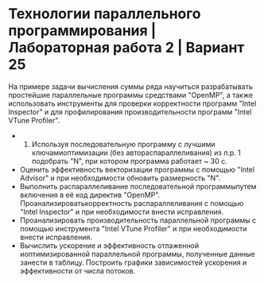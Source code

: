 # Технологии параллельного программирования | Лабораторная работа 2 | Вариант 25

На примере задачи вычисления суммы ряда научиться разрабатывать простейшие параллельные программы средствами "OpenMP", а также использовать инструменты для проверки корректности программ "Intel Inspector" и для профилирования производительности программ "Intel VTune Profiler".

- 1) Используя последовательную программу с лучшими ключамиоптимизации (без автораспараллеливания) из л.р. 1 подобрать "N", при котором программа работает ~ 30 с.
- Оценить эффективность векторизации программы с помощью "Intel Advisor" и при необходимости обновить размерность "N".
- Выполнить распараллеливание последовательной программыпутем включения в её код директив "OpenMP". Проанализироватькорректность распараллеливания с помощью "Intel Inspector" и при необходимости внести исправления.
- Проанализировать производительность параллельной программы с помощью инструмента "Intel VTune Profiler" и при необходимости внести исправления.
- Вычислить ускорение и эффективность отлаженной иоптимизированной параллельной программы, полученные данные занести в таблицу. Построить графики зависимостей ускорения и эффективности от числа потоков.
